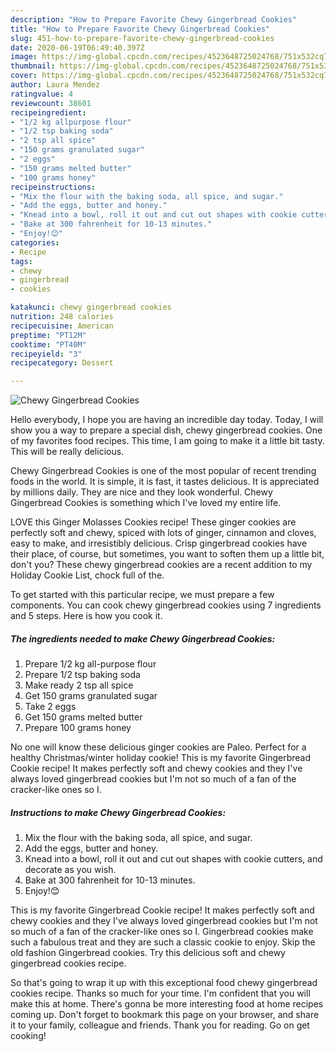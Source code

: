 ```yaml
---
description: "How to Prepare Favorite Chewy Gingerbread Cookies"
title: "How to Prepare Favorite Chewy Gingerbread Cookies"
slug: 451-how-to-prepare-favorite-chewy-gingerbread-cookies
date: 2020-06-19T06:49:40.397Z
image: https://img-global.cpcdn.com/recipes/4523648725024768/751x532cq70/chewy-gingerbread-cookies-recipe-main-photo.jpg
thumbnail: https://img-global.cpcdn.com/recipes/4523648725024768/751x532cq70/chewy-gingerbread-cookies-recipe-main-photo.jpg
cover: https://img-global.cpcdn.com/recipes/4523648725024768/751x532cq70/chewy-gingerbread-cookies-recipe-main-photo.jpg
author: Laura Mendez
ratingvalue: 4
reviewcount: 38601
recipeingredient:
- "1/2 kg allpurpose flour"
- "1/2 tsp baking soda"
- "2 tsp all spice"
- "150 grams granulated sugar"
- "2 eggs"
- "150 grams melted butter"
- "100 grams honey"
recipeinstructions:
- "Mix the flour with the baking soda, all spice, and sugar."
- "Add the eggs, butter and honey."
- "Knead into a bowl, roll it out and cut out shapes with cookie cutters, and decorate as you wish."
- "Bake at 300 fahrenheit for 10-13 minutes."
- "Enjoy!😊"
categories:
- Recipe
tags:
- chewy
- gingerbread
- cookies

katakunci: chewy gingerbread cookies 
nutrition: 248 calories
recipecuisine: American
preptime: "PT12M"
cooktime: "PT40M"
recipeyield: "3"
recipecategory: Dessert

---
```



![Chewy Gingerbread Cookies](https://img-global.cpcdn.com/recipes/4523648725024768/751x532cq70/chewy-gingerbread-cookies-recipe-main-photo.jpg)

Hello everybody, I hope you are having an incredible day today. Today, I will show you a way to prepare a special dish, chewy gingerbread cookies. One of my favorites food recipes. This time, I am going to make it a little bit tasty. This will be really delicious.

Chewy Gingerbread Cookies is one of the most popular of recent trending foods in the world. It is simple, it is fast, it tastes delicious. It is appreciated by millions daily. They are nice and they look wonderful. Chewy Gingerbread Cookies is something which I've loved my entire life.

LOVE this Ginger Molasses Cookies recipe! These ginger cookies are perfectly soft and chewy, spiced with lots of ginger, cinnamon and cloves, easy to make, and irresistibly delicious. Crisp gingerbread cookies have their place, of course, but sometimes, you want to soften them up a little bit, don&#39;t you? These chewy gingerbread cookies are a recent addition to my Holiday Cookie List, chock full of the.


To get started with this particular recipe, we must prepare a few components. You can cook chewy gingerbread cookies using 7 ingredients and 5 steps. Here is how you cook it.

<!--inarticleads1-->

##### The ingredients needed to make Chewy Gingerbread Cookies:

1. Prepare 1/2 kg all-purpose flour
1. Prepare 1/2 tsp baking soda
1. Make ready 2 tsp all spice
1. Get 150 grams granulated sugar
1. Take 2 eggs
1. Get 150 grams melted butter
1. Prepare 100 grams honey


No one will know these delicious ginger cookies are Paleo. Perfect for a healthy Christmas/winter holiday cookie! This is my favorite Gingerbread Cookie recipe! It makes perfectly soft and chewy cookies and they I&#39;ve always loved gingerbread cookies but I&#39;m not so much of a fan of the cracker-like ones so I. 

<!--inarticleads2-->

##### Instructions to make Chewy Gingerbread Cookies:

1. Mix the flour with the baking soda, all spice, and sugar.
1. Add the eggs, butter and honey.
1. Knead into a bowl, roll it out and cut out shapes with cookie cutters, and decorate as you wish.
1. Bake at 300 fahrenheit for 10-13 minutes.
1. Enjoy!😊


This is my favorite Gingerbread Cookie recipe! It makes perfectly soft and chewy cookies and they I&#39;ve always loved gingerbread cookies but I&#39;m not so much of a fan of the cracker-like ones so I. Gingerbread cookies make such a fabulous treat and they are such a classic cookie to enjoy. Skip the old fashion Gingerbread cookies. Try this delicious soft and chewy gingerbread cookies recipe. 

So that's going to wrap it up with this exceptional food chewy gingerbread cookies recipe. Thanks so much for your time. I'm confident that you will make this at home. There's gonna be more interesting food at home recipes coming up. Don't forget to bookmark this page on your browser, and share it to your family, colleague and friends. Thank you for reading. Go on get cooking!

